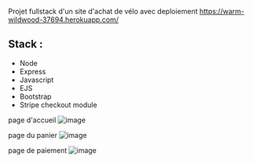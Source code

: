 Projet fullstack d'un site d'achat de vélo avec deploiement
https://warm-wildwood-37694.herokuapp.com/

## Stack :
- Node
- Express
- Javascript
- EJS
- Bootstrap
- Stripe checkout module

page d'accueil
![image](https://user-images.githubusercontent.com/47262263/190516845-518993d3-3d8a-4556-96f6-232131b55026.png)

page du panier 
![image](https://user-images.githubusercontent.com/47262263/190516884-ccddad44-f86c-4258-8198-ad1cba9ee75d.png)

page de paiement
![image](https://user-images.githubusercontent.com/47262263/190516944-c24aaf4b-baae-418b-a54b-a4118f206d34.png)

